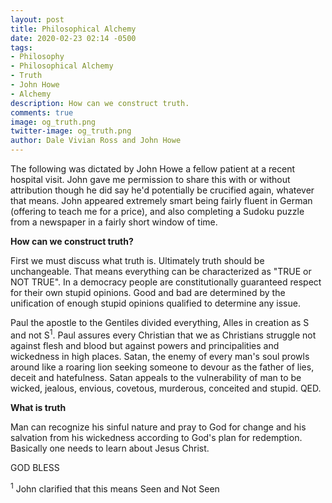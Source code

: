```yaml
---
layout: post
title: Philosophical Alchemy
date: 2020-02-23 02:14 -0500
tags:
- Philosophy
- Philosophical Alchemy
- Truth
- John Howe
- Alchemy
description: How can we construct truth.
comments: true
image: og_truth.png
twitter-image: og_truth.png
author: Dale Vivian Ross and John Howe
---
```


The following was dictated by John Howe a fellow patient at a recent hospital visit.
John gave me permission to share this with or without attribution though he did say he'd
potentially be crucified again, whatever that means. John appeared extremely smart being fairly fluent in German (offering to teach me for a price), and also completing a Sudoku puzzle from a newspaper in a fairly short window of time.

**How can we construct truth?**

First we must discuss what truth is. Ultimately truth should be unchangeable. That means everything can be characterized as "TRUE or NOT TRUE". In a democracy people are constitutionally guaranteed respect for their own stupid opinions. Good and bad are determined
by the unification of enough stupid opinions qualified to determine any issue.


Paul the apostle to the Gentiles divided everything, Alles in creation as S and not S<sup>1</sup>. Paul assures every Christian that we as Christians struggle not against flesh and blood but against
powers and principalities and wickedness in high places. Satan, the enemy of every man's soul prowls around like a roaring lion seeking someone to devour as the father of lies, deceit and hatefulness. Satan appeals to the vulnerability of man to be wicked, jealous, envious, covetous, murderous, conceited and stupid. QED.

**What is truth**

Man can recognize his sinful nature and pray to God for change and his salvation from his wickedness according to God's plan for redemption. Basically one needs to learn about Jesus Christ.

GOD BLESS

<sup>1</sup> John clarified that this means Seen and Not Seen

